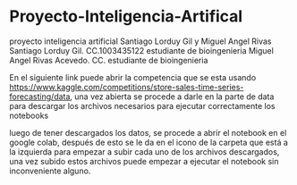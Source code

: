 # Proyecto-Inteligencia-Artifical
proyecto inteligencia artificial Santiago Lorduy Gil y Miguel Angel Rivas
Santiago Lorduy Gil. CC.1003435122 estudiante de bioingenieria 
Miguel Angel Rivas Acevedo. CC. estudiante de bioingenieria 

En el siguiente link puede abrir la competencia que se esta usando https://www.kaggle.com/competitions/store-sales-time-series-forecasting/data, una vez abierta se procede a darle en la parte de data para descargar los archivos necesarios para ejecutar correctamente los notebooks

luego de tener descargados los datos, se procede a abrir el notebook en el google colab, después de esto se le da en el icono de la carpeta que está a la izquierda para empezar a subir cada uno de los archivos descargados, una vez subido estos archivos puede empezar a ejecutar el notebook sin inconveniente alguno. 
